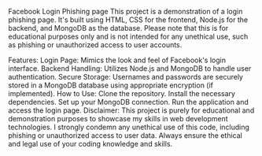 Facebook  Login Phishing page
This project is a demonstration of a login phishing page. It's built using HTML, CSS for the frontend, Node.js for the backend, and MongoDB as the database. Please note that this is for educational purposes only and is not intended for any unethical use, such as phishing or unauthorized access to user accounts.

Features:
Login Page: Mimics the look and feel of Facebook's login interface.
Backend Handling: Utilizes Node.js and MongoDB to handle user authentication.
Secure Storage: Usernames and passwords are securely stored in a MongoDB database using appropriate encryption (if implemented).
How to Use:
Clone the repository.
Install the necessary dependencies.
Set up your MongoDB connection.
Run the application and access the login page.
Disclaimer:
This project is purely for educational and demonstration purposes to showcase my skills in web development technologies. I strongly condemn any unethical use of this code, including phishing or unauthorized access to user data. Always ensure the ethical and legal use of your coding knowledge and skills.

